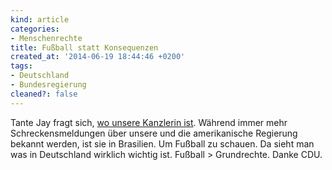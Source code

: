 ```yaml
---
kind: article
categories:
- Menschenrechte
title: Fußball statt Konsequenzen
created_at: '2014-06-19 18:44:46 +0200'
tags:
- Deutschland
- Bundesregierung
cleaned?: false
---
```


Tante Jay fragt sich, [wo unsere Kanzlerin
ist](http://www.grabbelkiste.org/2014/06/19/wo-ist-meine-kanzlerin/).
Während immer mehr Schreckensmeldungen über unsere und die amerikanische
Regierung bekannt werden, ist sie in Brasilien. Um Fußball zu schauen.
Da sieht man was in Deutschland wirklich wichtig ist. Fußball \>
Grundrechte. Danke CDU.
